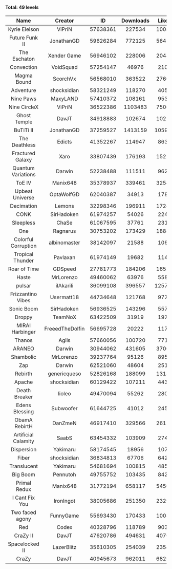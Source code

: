 #### Total: 49 levels

| Name | Creator | ID | Downloads | Likes |
|:---:|:---:|:---:|:---:|:---:|
| Kyrie Eleison | ViPriN | 57638361 | 227534 | 10044
| Future Funk II | JonathanGD | 59626284 | 772125 | 56453
| The Eschaton | Xender Game | 56946102 | 228006 | 20486
| Convection | VoidSquad | 57254147 | 46976 | 2104
| Magma Bound | ScorchVx | 56568010 | 363522 | 27601
| Adventure | shocksidian | 58321249 | 118270 | 4052
| Nine Paws | MaxyLAND | 57410372 | 108161 | 9530
| Nine CircleX | ViPriN | 36522386 | 1103483 | 75068
| Ghost Temple | DavJT | 34918883 | 102674 | 10228
| BuTiTi II | JonathanGD | 37259527 | 1413159 | 105990
| The Deathless | Edicts | 41352267 | 114947 | 8637
| Fractured Galaxy  | Xaro | 33807439 | 176193 | 15229
| Quantum Variations | Darwin | 52238488 | 111511 | 9622
| ToE IV  | Manix648 | 35378937 | 339461 | 32543
| Upbeat Universe | OptaWolfGD | 62040387 | 34913 | 1782
| Decimation | Lemons | 32298346 | 196911 | 17249
| CONK | SirHadoken | 61974257 | 54026 | 2240
| Sleepless | ChaSe | 61067595 | 37761 | 2311
| One | Ragnarus | 30753202 | 173429 | 18884
| Colorful Corruption | albinomaster | 38142097 | 21588 | 1062
| Tropical Thunder | Pavlaxan | 61974149 | 19682 | 1145
| Roar of Time | GDSpeed | 27781773 | 184206 | 16521
| Haste | MrLorenzo | 49460062 | 63976 | 5585
| pulsar | iIAkariIi | 36099108 | 396557 | 125795
| Frizzantino Vibes | Usermatt18 | 44734648 | 121768 | 9775
| Sonic Boom | SirHadoken | 56936525 | 143296 | 5577
| Droppy | TeamNoX | 63422509 | 31919 | 1978
| MIRAI Harbinger | FreeedTheDolfin | 56695728 | 20222 | 1171
| Thanos | Agils | 57660056 | 100720 | 7717
| ARANEO | Darwin | 30944062 | 431605 | 37001
| Shambolic | MrLorenzo | 39237764 | 95126 | 8953
| Zap | Darwin | 62521060 | 48604 | 2518
| Rebirth | genericqueso | 52826168 | 188099 | 13132
| Apache | shocksidian | 60129422 | 107211 | 4432
| Death Breaker | lioleo | 49470094 | 55262 | 2800
| Edens Blessing | Subwoofer | 61644725 | 41012 | 2457
| ObamA RebirtH | DanZmeN | 46917410 | 329566 | 26158
| Artificial Calamity | SaabS | 63454332 | 103909 | 2748
| Dispersion | Yakimaru | 58174545 | 18956 | 1078
| Fiber | shocksidian | 36834813 | 67706 | 6427
| Translucent | Yakimaru | 54681694 | 100815 | 4851
| Big Boom | Pennutoh | 49755752 | 103435 | 8425
| Primal Redux | Manix648 | 31772194 | 658117 | 54501
| I Cant Fix You | IronIngot | 38005686 | 251350 | 23292
| Two faced agony | FunnyGame | 55693430 | 170433 | 10031
| Red | Codex | 40328796 | 118789 | 9039
| CraZy II | DavJT | 47620786 | 494631 | 40763
| Spacelocked II | LazerBlitz | 35610305 | 254039 | 23542
| CraZy | DavJT | 40945673 | 962011 | 68291
